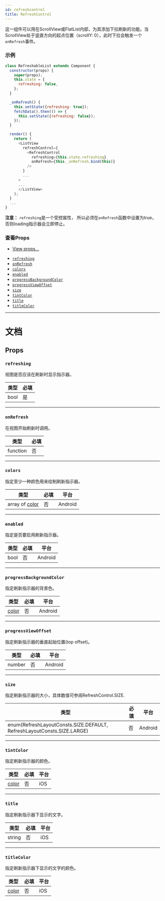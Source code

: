 ```yaml
---
id: refreshcontrol
title: RefreshControl
---
```


这一组件可以用在ScrollView或FlatList内部，为其添加下拉刷新的功能。当ScrollView处于竖直方向的起点位置（scrollY: 0），此时下拉会触发一个`onRefresh`事件。

### 示例

```javascript
class RefreshableList extends Component {
  constructor(props) {
    super(props);
    this.state = {
      refreshing: false,
    };
  }

  _onRefresh() {
    this.setState({refreshing: true});
    fetchData().then(() => {
      this.setState({refreshing: false});
    });
  }

  render() {
    return (
      <ListView
        refreshControl={
          <RefreshControl
            refreshing={this.state.refreshing}
            onRefresh={this._onRefresh.bind(this)}
          />
        }
        ...
      >
      ...
      </ListView>
    );
  }
  ...
}
```

**注意：** `refreshing`是一个受控属性， 所以必须在`onRefresh`函数中设置为true，否则loading指示器会立即停止。 

### 查看Props

* [View props...](view.md#props)

- [`refreshing`](refreshcontrol.md#refreshing)
- [`onRefresh`](refreshcontrol.md#onrefresh)
- [`colors`](refreshcontrol.md#colors)
- [`enabled`](refreshcontrol.md#enabled)
- [`progressBackgroundColor`](refreshcontrol.md#progressbackgroundcolor)
- [`progressViewOffset`](refreshcontrol.md#progressviewoffset)
- [`size`](refreshcontrol.md#size)
- [`tintColor`](refreshcontrol.md#tintcolor)
- [`title`](refreshcontrol.md#title)
- [`titleColor`](refreshcontrol.md#titlecolor)

---

# 文档

## Props

### `refreshing`

视图是否应该在刷新时显示指示器。

| 类型 | 必填 |
| ---- | ---- |
| bool | 是   |

---

### `onRefresh`

在视图开始刷新时调用。

| 类型     | 必填 |
| -------- | ---- |
| function | 否   |

---

### `colors`

指定至少一种颜色用来绘制刷新指示器。

| 类型                        | 必填 | 平台    |
| --------------------------- | ---- | ------- |
| array of [color](colors.md) | 否   | Android |

---

### `enabled`

指定是否要启用刷新指示器。

| 类型 | 必填 | 平台    |
| ---- | ---- | ------- |
| bool | 否   | Android |

---

### `progressBackgroundColor`

指定刷新指示器的背景色。

| 类型               | 必填 | 平台    |
| ------------------ | ---- | ------- |
| [color](colors.md) | 否   | Android |

---

### `progressViewOffset`

指定刷新指示器的垂直起始位置(top offset)。

| 类型   | 必填 | 平台    |
| ------ | ---- | ------- |
| number | 否   | Android |

---

### `size`

指定刷新指示器的大小，具体数值可参阅RefreshControl.SIZE.

| 类型                                                                   | 必填 | 平台    |
| ---------------------------------------------------------------------- | ---- | ------- |
| enum(RefreshLayoutConsts.SIZE.DEFAULT, RefreshLayoutConsts.SIZE.LARGE) | 否   | Android |

---

### `tintColor`

指定刷新指示器的颜色。

| 类型               | 必填 | 平台 |
| ------------------ | ---- | ---- |
| [color](colors.md) | 否   | iOS  |

---

### `title`

指定刷新指示器下显示的文字。

| 类型   | 必填 | 平台 |
| ------ | ---- | ---- |
| string | 否   | iOS  |

---

### `titleColor`

指定刷新指示器下显示的文字的颜色。

| 类型               | 必填 | 平台 |
| ------------------ | ---- | ---- |
| [color](colors.md) | 否   | iOS  |
